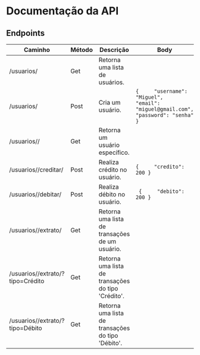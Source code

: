 # Documentação da API

## Endpoints
| Caminho                              | Método | Descrição                                          | Body                                                                                           |
|--------------------------------------|--------|----------------------------------------------------|------------------------------------------------------------------------------------------------|
| /usuarios/                           | Get    | Retorna uma lista de usuários.                     |                                                                                                |
| /usuarios/                           | Post   | Cria um usuário.                                   | ``` {     "username": "Miguel",     "email": "miguel@gmail.com",     "password": "senha" } ``` |
| /usuarios/<id>/                      | Get    | Retorna um usuário específico.                     |                                                                                                |
| /usuarios/<id>/creditar/             | Post   | Realiza crédito no usuário.                        | ``` {     "credito": 200 } ```                                                                 |
| /usuarios/<id>/debitar/              | Post   | Realiza débito no usuário.                         | ``` {     "debito": 200 }```                                                                   |
| /usuarios/<id>/extrato/              | Get    | Retorna uma lista de transações de um usuário.     |                                                                                                |
| /usuarios/<id>/extrato/?tipo=Crédito | Get    | Retorna uma lista de transações do tipo 'Crédito'. |                                                                                                |
| /usuarios/<id>/extrato/?tipo=Débito  | Get    | Retorna uma lista de transações do tipo 'Débito'.  |                                                                                                |